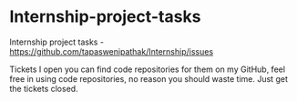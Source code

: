 # Internship-project-tasks

Internship project tasks - https://github.com/tapaswenipathak/Internship/issues


Tickets I open you can find code repositories for them on my GitHub, feel free in using code repositories, no reason you should waste time. Just get the tickets closed.
